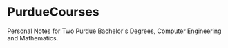 # PurdueCourses

Personal Notes for Two Purdue Bachelor's Degrees, Computer Engineering and Mathematics.
